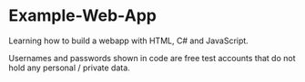 # Example-Web-App
Learning how to build a webapp with HTML, C# and JavaScript.

Usernames and passwords shown in code are free test accounts that do not hold any personal / private data.
